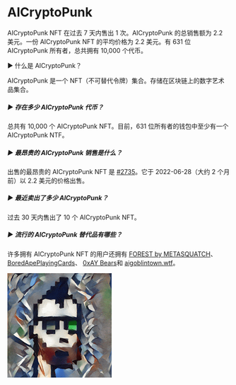 # AICryptoPunk

AICryptoPunk NFT 在过去 7 天内售出 1 次。AICryptoPunk 的总销售额为 2.2 美元。一份 AICryptoPunk NFT 的平均价格为 2.2 美元。有 631 位 AICryptoPunk 所有者，总共拥有 10,000 个代币。

▶ 什么是 AICryptoPunk？

AICryptoPunk 是一个 NFT（不可替代令牌）集合。存储在区块链上的数字艺术品集合。

##### ▶ 存在多少 AICryptoPunk 代币？

总共有 10,000 个 AICryptoPunk NFT。目前，631 位所有者的钱包中至少有一个 AICryptoPunk NTF。

##### ▶ 最昂贵的 AICryptoPunk 销售是什么？

出售的最昂贵的 AICryptoPunk NFT 是 [#2735](https://www.nft-stats.com/asset/0x5231328eb6458541cc47909c71e9a84f150c8e9f/2735)。它于 2022-06-28（大约 2 个月前）以 2.2 美元的价格出售。

##### ▶ 最近卖出了多少 AICryptoPunk？

过去 30 天内售出了 10 个 AICryptoPunk NFT。

##### ▶ 流行的 AICryptoPunk 替代品有哪些？

许多拥有 AICryptoPunk NFT 的用户还拥有 [FOREST by METASQUATCH](https://www.nft-stats.com/collection/forestbymetasquatch)、 [BoredApePlayingCards](https://www.nft-stats.com/collection/boredapeplayingcards-v1)、 [0xAY Bears](https://www.nft-stats.com/collection/0xay-bears)和 [aigoblintown.wtf](https://www.nft-stats.com/collection/aigoblintown-wtf)。

![unnamed](unnamed.gif)
